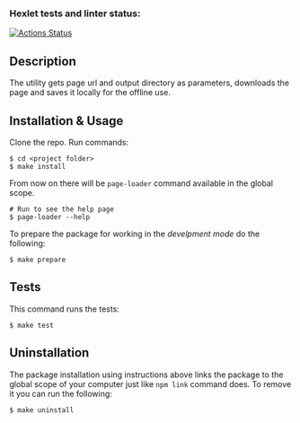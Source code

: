 ### Hexlet tests and linter status:
[![Actions Status](https://github.com/anorone/frontend-testing-react-project-67/workflows/hexlet-check/badge.svg)](https://github.com/anorone/frontend-testing-react-project-67/actions)

## Description
The utility gets page url and output directory as parameters, downloads the page and saves it locally for the offline use.

## Installation & Usage
Clone the repo.
Run commands:
```shell
$ cd <project folder>
$ make install
```
From now on there will be `page-loader` command available in the global scope.
```shell
# Run to see the help page
$ page-loader --help
```
To prepare the package for working in the _develpment mode_ do the following:
```shell
$ make prepare
```

## Tests
This command runs the tests:
```shell
$ make test
```

## Uninstallation
The package installation using instructions above links the package to the global scope of your computer just like `npm link` command does. To remove it you can run the following:
```shell
$ make uninstall
```
